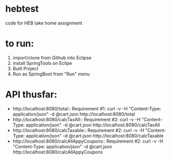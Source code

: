 # hebtest
code for HEB take home assignment

# to run: 
<ol>
<li>import/clone from Github into Eclipse
<li>install SpringTools on Eclipe
<li>Built Project
<li>Run as SpringBoot from "Run" menu
</ol>


# API thusfar: 

<uL>
<li>http://localhost:8080/total::
    Requirement #1:  curl -v -H "Content-Type: application/json" -d @cart.json http://localhost:8080/total
<li>http://localhost:8080/calcTaxAll::
    Requirement #2:  curl -v -H "Content-Type: application/json" -d @cart.json http://localhost:8080/calcTaxAll
<li>http://localhost:8080/calcTaxable::
    Requirement #2:  curl -v -H "Content-Type: application/json" -d @cart.json http://localhost:8080/calcTaxable
<li>http://localhost:8080/calcAllAppyCoupons::
    Requirement #2:  curl -v -H "Content-Type: application/json" -d @cart.json http://localhost:8080/calcAllAppyCoupons
</ul>
